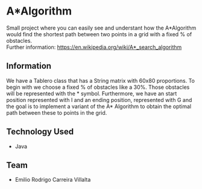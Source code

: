 # A*Algorithm
Small project where you can easily see and understant how the A*Algorithm would find the shortest path between two points in a grid with a fixed % of obstacles.<br>
Further information: https://en.wikipedia.org/wiki/A*_search_algorithm

## Information
We have a Tablero class that has a String matrix with 60x80 proportions. To begin with we choose a fixed % of obstacles like a 30%. Those obstacles will be represented with the * symbol. Furthermore, we have an start position represented with I and an ending position, represented with G and the goal is to implement a variant of the A* Algorithm to obtain the optimal path between these to points in the grid.

## Technology Used
- Java

## Team
- Emilio Rodrigo Carreira Villalta
